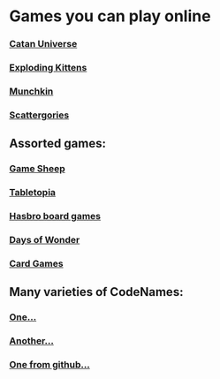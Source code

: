 # Games you can play online

### [Catan Universe](https://catanuniverse.com/en/)

### [Exploding Kittens](https://explodingkittens.com/mobile-app)

### [Munchkin](http://titotu.io/munchkin-io)

### [Scattergories](https://scattergoriesonline.net)

## Assorted games: 
###  [Game Sheep](https://www.gamesheep.com/)
###  [Tabletopia](https://tabletopia.com/)
###  [Hasbro board games](https://www.ubisoft.com/en-us/game/hasbro-family-pack/)
###  [Days of Wonder](https://www.daysofwonder.com/online/en/play/)
###  [Card Games](http://playingcards.io/)

## Many varieties of CodeNames:
### [One...](https://www.codenamesgreen.com/)
### [Another...](https://www.horsepaste.com/)
### [One from github...](https://ninjabunny.github.io/KodeNames/#)
